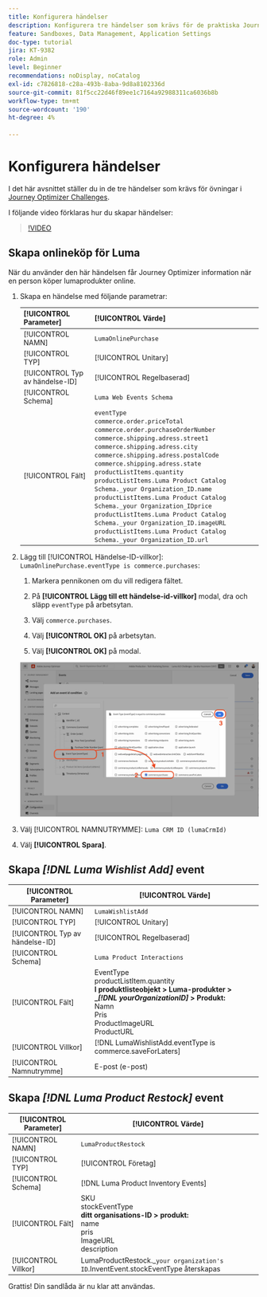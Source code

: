 ```yaml
---
title: Konfigurera händelser
description: Konfigurera tre händelser som krävs för de praktiska Journey Optimizer-utmaningarna
feature: Sandboxes, Data Management, Application Settings
doc-type: tutorial
jira: KT-9382
role: Admin
level: Beginner
recommendations: noDisplay, noCatalog
exl-id: c7826818-c28a-493b-8aba-9d8a8102336d
source-git-commit: 81f5cc22d46f89ee1c7164a92988311ca6036b8b
workflow-type: tm+mt
source-wordcount: '190'
ht-degree: 4%

---
```


# Konfigurera händelser

I det här avsnittet ställer du in de tre händelser som krävs för övningar i [Journey Optimizer Challenges](/help/challenges/introduction-and-prerequisites.md).

I följande video förklaras hur du skapar händelser:

>[!VIDEO](https://video.tv.adobe.com/v/336253?quality=12&learn=on)

## Skapa onlineköp för Luma

När du använder den här händelsen får Journey Optimizer information när en person köper lumaprodukter online.

1. Skapa en händelse med följande parametrar:

   | [!UICONTROL Parameter] | [!UICONTROL Värde] |
   |-------------|-----------|
   | [!UICONTROL NAMN] | `LumaOnlinePurchase` |
   | [!UICONTROL TYP] | [!UICONTROL Unitary] |
   | [!UICONTROL Typ av händelse-ID] | [!UICONTROL Regelbaserad] |
   | [!UICONTROL Schema] | `Luma Web Events Schema` |
   | [!UICONTROL Fält] | `eventType` <br>`commerce.order.priceTotal`<br>`commerce.order.purchaseOrderNumber`<br>`commerce.shipping.adress.street1`<br>`commerce.shipping.adress.city`<br>`commerce.shipping.adress.postalCode`<br>`commerce.shipping.adress.state`<br>`productListItems.quantity`<br>`productListItems.Luma Product Catalog Schema._your Organization_ID.name`<br>`productListItems.Luma Product Catalog Schema._your Organization_IDprice`<br>`productListItems.Luma Product Catalog Schema._your Organization_ID.imageURL`<br>`productListItems.Luma Product Catalog Schema._your Organization_ID.url` |

1. Lägg till [!UICONTROL Händelse-ID-villkor]: `LumaOnlinePurchase.eventType is commerce.purchases`:

   1. Markera pennikonen om du vill redigera fältet.

   1. På **[!UICONTROL Lägg till ett händelse-id-villkor]** modal, dra och släpp `eventType` på arbetsytan.
   1. Välj `commerce.purchases`.
   1. Välj **[!UICONTROL OK]** på arbetsytan.
   1. Välj **[!UICONTROL OK]** på modal.

   ![Lägg till händelsevillkor](/help/tutorial-configure-a-training-sandbox/assets/Event-lumaOnlinePurchase-condition-1.png)

1. Välj [!UICONTROL NAMNUTRYMME]: `Luma CRM ID (lumaCrmId)`

1. Välj **[!UICONTROL Spara]**.

## Skapa *[!DNL Luma Wishlist Add]* event

| [!UICONTROL Parameter] | [!UICONTROL Värde] |
|-------------|-----------|
| [!UICONTROL NAMN] | `LumaWishlistAdd` |
| [!UICONTROL TYP] | [!UICONTROL Unitary] |
| [!UICONTROL Typ av händelse-ID] | [!UICONTROL Regelbaserad] |
| [!UICONTROL Schema] | `Luma Product Interactions` |
| [!UICONTROL Fält] | EventType<br>productListItem.quantity<br><b>I produktlisteobjekt > Luma-produkter > _*[!DNL yourOrganizationID]* > Produkt:</b> <br>Namn<br>Pris<br> ProductImageURL<br>ProductURL |
| [!UICONTROL Villkor] | [!DNL LumaWishlistAdd.eventType is commerce.saveForLaters] |
| [!UICONTROL Namnutrymme] | E-post (e-post) |

## Skapa *[!DNL Luma Product Restock]* event

| [!UICONTROL Parameter] | [!UICONTROL Värde] |
|-------------|-----------|
| [!UICONTROL NAMN] | `LumaProductRestock` |
| [!UICONTROL TYP] | [!UICONTROL Företag] |
| [!UICONTROL Schema] | [!DNL Luma Product Inventory Events] |
| [!UICONTROL Fält] | SKU <br> stockEventType<br><b> ditt organisations-ID > produkt:</b> <br>name<br>pris<br> ImageURL<br>description |
| [!UICONTROL Villkor] | LumaProductRestock._`your organization's ID`.InventEvent.stockEventType återskapas |

Grattis! Din sandlåda är nu klar att användas.
